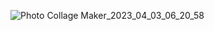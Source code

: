 ![Photo Collage Maker_2023_04_03_06_20_58](https://user-images.githubusercontent.com/99496645/229515865-c548a6c5-697b-4800-960a-76e7a9677a6f.png)
